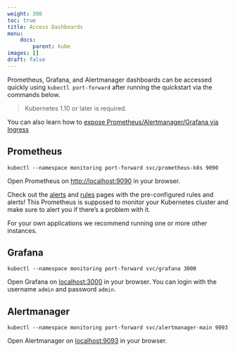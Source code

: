 ```yaml
---
weight: 300
toc: true
title: Access Dashboards
menu:
    docs:
        parent: kube
images: []
draft: false
---
```


Prometheus, Grafana, and Alertmanager dashboards can be accessed quickly using `kubectl port-forward` after running the quickstart via the commands below.

> Kubernetes 1.10 or later is required.

You can also learn how to [expose Prometheus/Alertmanager/Grafana via Ingress](https://prometheus-operator.dev/kube-prometheus/kube/exposing-prometheus-alertmanager-grafana-ingress/)

## Prometheus

```shell
kubectl --namespace monitoring port-forward svc/prometheus-k8s 9090
```

Open Prometheus on [http://localhost:9090](http://localhost:9090) in your browser.

Check out the [alerts](http://localhost:9090/alerts) and [rules](http://localhost:9090/rules) pages with the pre-configured rules and alerts!
This Prometheus is supposed to monitor your Kubernetes cluster and make sure to alert you if there’s a problem with it.

For your own applications we recommend running one or more other instances.

## Grafana

```shell
kubectl --namespace monitoring port-forward svc/grafana 3000
```

Open Grafana on [localhost:3000](https://localhost:3000) in your browser.
You can login with the username `admin` and password `admin`.

## Alertmanager

```shell
kubectl --namespace monitoring port-forward svc/alertmanager-main 9093
```

Open Alertmanager on [localhost:9093](http://localhost:9093) in your browser.
